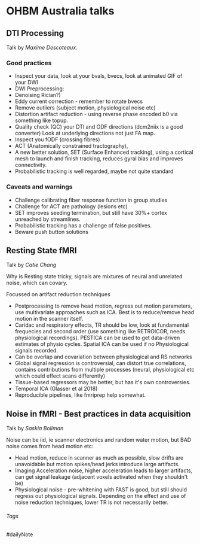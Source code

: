 # OHBM Australia talks

## DTI Processing

Talk by *Maxime Descoteaux.*

### Good practices

* Inspect your data, look at your bvals, bvecs, look at animated GIF of your DWI
* DWI Preprocessing:
* Denoising Rician?)
* Eddy current correction - remember to rotate bvecs
* Remove outliers (subject motion, physiological noise etc)
* Distortion artifact reduction - using reverse phase encoded b0 via something like topup.
* Quality check (QC) your DTI and ODF directions (dcm2niix is a good converter) Look at underlying directions not just FA map.
* Inspect you fODF (crossing fibres)
* ACT (Anatomically constrained tractography),
* A new better solution, SET (Surface Enhanced tracking), using a cortical mesh to launch and finish tracking, reduces gyral bias and improves connectivity.
* Probabilistic tracking is well regarded, maybe not quite standard

### Caveats and warnings

- Challenge calibrating fiber response function in group studies
- Challenge for ACT are pathology (lesions etc)
- SET improves seeding termination, but still have 30%+ cortex unreached by streamlines.
- Probabilistic tracking has a challenge of false positives.
- Beware push button solutions

## Resting State fMRI

Talk by *Catie Chang*

Why is Resting state tricky, signals are mixtures of neural and unrelated noise, which can covary.

Focussed on artifact reduction techniques

- Postprocessing to remove head motion, regress out motion parameters, use multivariate approaches such as ICA. Best is to reduce/remove head motion in the scanner itself.
- Caridac and respiratory effects, TR should be low, look at fundamental frequecies and second order (use something like RETROICOR, needs physiological recordings). PESTICA can be used to get data-driven estimates of physio cycles. Spatial ICA can be used if no Physiological signals recorded.
- Can be overlap and covariation between physiological and RS networks
- Global signal regression is controversial, can distort true correlations, contains contributions from multiple processes (neural, physiological etc which could effect scans differently)
- Tissue-based regressors may be better, but has it's own controversies.
- Temporal ICA (Glasser et al 2018)
- Reproducible pipelines, like fmriprep help somewhat.

## Noise in fMRI - Best practices in data acquisition

Talk by *Saskia Bollman*

Noise can be iid, ie scanner electronics and random water motion, but BAD noise comes from head motion etc:

- Head motion, reduce in scanner as much as possible, slow drifts are unavoidable but motion spikes/head jerks introduce large artifacts.
- Imaging Acceleration noise, higher acceleration leads to larger artifacts, can get signal leakage (adjacent voxels activated when they shouldn't be)
- Physiological noise - pre-whitening with FAST is good, but still should regress out physiological signals. Depending on the effect and use of noise reduction techniques, lower TR is not necessarily better.

###### Tags

#dailyNote